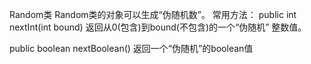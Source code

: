 Random类
Random类的对象可以生成“伪随机数”。
常用方法：
public int nextInt(int   bound)
返回从0(包含)到bound(不包含)的一个“伪随机”   整数值。

  public boolean nextBoolean() 返回一个“伪随机”的boolean值
